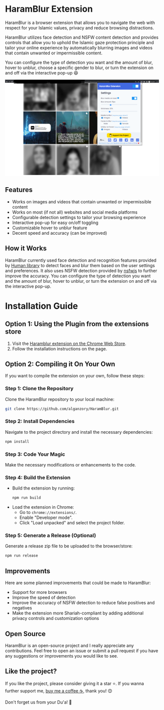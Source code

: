 # HaramBlur Extension

HaramBlur is a browser extension that allows you to navigate the web with respect for your Islamic values, privacy and reduce browsing distractions.

HaramBlur utilizes face detection and NSFW content detection and provides controls that allow you to uphold the Islamic gaze protection principle and tailor your online experience by automatically blurring images and videos that contain unwanted or impermissible content.

You can configure the type of detection you want and the amount of blur, hover to unblur, choose a specific gender to blur, or turn the extension on and off via the interactive pop-up 😄

![HaramBlur Demo](demos/demo1.png)

## Features

- Works on images and videos that contain unwanted or impermissible content
- Works on most (if not all) websites and social media platforms
- Configurable detection settings to tailor your browsing experience
- Interactive pop-up for easy on/off toggling
- Customizable hover to unblur feature
- Decent speed and accuracy (can be improved)

## How it Works

HaramBlur currently used face detection and recognition features provided by [Human library](https://github.com/vladmandic/human) to detect faces and blur them based on the user settings and preferences. It also uses NSFW detection provided by [nsfwjs](https://github.com/infinitered/nsfwjs/) to further improve the accuracy. You can configure the type of detection you want and the amount of blur, hover to unblur, or turn the extension on and off via the interactive pop-up.

# Installation Guide

## Option 1: Using the Plugin from the extensions store

1. Visit the [Haramblur extension on the Chrome Web Store](chrome.google.com/webstore/detail/haramblur/pbcoegikffnadpahojjhgdladmmddeji).
2. Follow the installation instructions on the page.

## Option 2: Compiling it On Your Own

If you want to compile the extension on your own, follow these steps:

### Step 1: Clone the Repository

Clone the HaramBlur repository to your local machine:

```bash
git clone https://github.com/alganzory/HaramBlur.git
```

### Step 2: Install Dependencies

Navigate to the project directory and install the necessary dependencies:

```bash
npm install
```

### Step 3: Code Your Magic

Make the necessary modifications or enhancements to the code.

### Step 4: Build the Extension

- Build the extension by running:
  ```bash
  npm run build
  ```
- Load the extension in Chrome:
  - Go to `chrome://extensions/`.
  - Enable "Developer mode".
  - Click "Load unpacked" and select the project folder.

### Step 5: Generate a Release (Optional)

Generate a release zip file to be uploaded to the browser/store:

```bash
npm run release
```

## Improvements

Here are some planned improvements that could be made to HaramBlur:

- Support for more browsers
- Improve the speed of detection
- Improve the accuracy of NSFW detection to reduce false positives and negatives
- Make the extension more Shariah-compliant by adding additional privacy controls and customization options

## Open Source

HaramBlur is an open-source project and I really appreciate any contributions. Feel free to open an issue or submit a pull request if you have any suggestions or improvements you would like to see.

## Like the project?

If you like the project, please consider giving it a star ⭐️. If you wanna further support me, [buy me a coffee ☕️](https://www.buymeacoffee.com/alganzory), thank you! 😊

Don't forget us from your Du'a! 🤲

